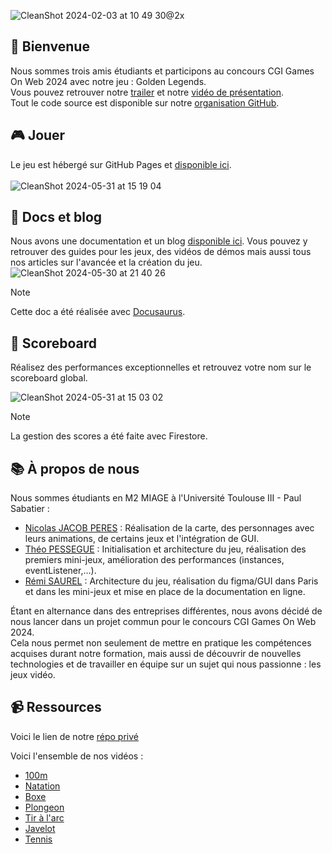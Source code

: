 ![CleanShot 2024-02-03 at 10 49 30@2x](https://github.com/Golden-Legends/golden-legends-back/assets/50367862/c8367dbe-8e97-4e44-9c80-23615743695a)

## 👋 Bienvenue
Nous sommes trois amis étudiants et participons au concours CGI Games On Web 2024 avec notre jeu : Golden Legends.\
Vous pouvez retrouver notre [trailer](https://youtu.be/a7HEL1H-_RU) et notre [vidéo de présentation](https://youtu.be/a7HEL1H-_RU).\
Tout le code source est disponible sur notre [organisation GitHub](https://github.com/Golden-Legends).


## 🎮 Jouer
Le jeu est hébergé sur GitHub Pages et [disponible ici](https://golden-legends.github.io/golden-legends/#/).\
\
![CleanShot 2024-05-31 at 15 19 04](https://github.com/gamesonweb/gow-olympic-edition-goldenlegends/assets/50367862/405a1291-c0ba-429f-bd2d-08913104b444)


## 📕 Docs et blog 
Nous avons une documentation et un blog [disponible ici](https://golden-legends.github.io/golden-legends-docs/). Vous pouvez y retrouver des guides pour les jeux, des vidéos de démos mais aussi tous nos articles sur l'avancée et la création du jeu.
\
![CleanShot 2024-05-30 at 21 40 26](https://github.com/gamesonweb/gow-olympic-edition-goldenlegends/assets/50367862/6082d993-59ca-42bb-a77e-d16b653ed045)
> [!NOTE]
> Cette doc a été réalisée avec [Docusaurus](https://docusaurus.io/).



## 🏅 Scoreboard
Réalisez des performances exceptionnelles et retrouvez votre nom sur le scoreboard global. 

![CleanShot 2024-05-31 at 15 03 02](https://github.com/gamesonweb/gow-olympic-edition-goldenlegends/assets/50367862/987e67dd-fc72-4d78-bda1-de0fe26c1e19)
> [!NOTE]
> La gestion des scores a été faite avec Firestore.


## 📚 À propos de nous
Nous sommes étudiants en M2 MIAGE à l'Université Toulouse III - Paul Sabatier : 
- [Nicolas JACOB PERES](https://github.com/nicolasjp) : Réalisation de la carte, des personnages avec leurs animations, de certains jeux et l'intégration de GUI.
- [Théo PESSEGUE](https://github.com/shannorr) : Initialisation et architecture du jeu, réalisation des premiers mini-jeux, amélioration des performances (instances, eventListener,...).
- [Rémi SAUREL](https://github.com/RemiSaurel) : Architecture du jeu, réalisation du figma/GUI dans Paris et dans les mini-jeux et mise en place de la documentation en ligne.

Étant en alternance dans des entreprises différentes, nous avons décidé de nous lancer dans un projet commun pour le concours CGI Games On Web 2024.\
Cela nous permet non seulement de mettre en pratique les compétences acquises durant notre formation, mais aussi de découvrir de nouvelles technologies et de travailler en équipe sur un sujet qui nous passionne : les jeux vidéo.

## 📹 Ressources
Voici le lien de notre [répo privé](https://github.com/Golden-Legends/golden-legends)

Voici l'ensemble de nos vidéos :
- [100m](https://youtu.be/T_Fbgmi4p40)
- [Natation](https://youtu.be/CUS6Bx78IPM)
- [Boxe](https://youtu.be/d4j3HttVcE4)
- [Plongeon](https://youtu.be/Tdp7TgrVo8I)
- [Tir à l'arc](https://youtu.be/d7kMfUK0dEk)
- [Javelot](https://youtu.be/mZAOfvDtpfE)
- [Tennis](https://youtu.be/LHLuoezAYkA)
